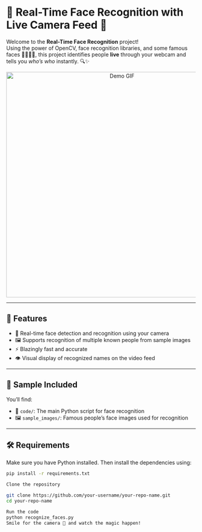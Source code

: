 # 🧠 Real-Time Face Recognition with Live Camera Feed 🎥

Welcome to the **Real-Time Face Recognition** project!  
Using the power of OpenCV, face recognition libraries, and some famous faces 👨‍🎤👩‍🎤, this project identifies people **live** through your webcam and tells you *who’s who* instantly. 🔍✨

<div align="center">
  <img src="sample_images/demo.gif" alt="Demo GIF" width="600"/>
</div>

---

## 🚀 Features

- 🎯 Real-time face detection and recognition using your camera
- 🖼️ Supports recognition of multiple known people from sample images
- ⚡ Blazingly fast and accurate
- 👁️ Visual display of recognized names on the video feed

---

## 📁 Sample Included

You’ll find:
- 📂 `code/`: The main Python script for face recognition
- 🖼️ `sample_images/`: Famous people’s face images used for recognition

---

## 🛠️ Requirements

Make sure you have Python installed. Then install the dependencies using:

```bash
pip install -r requirements.txt

Clone the repository

git clone https://github.com/your-username/your-repo-name.git
cd your-repo-name

Run the code
python recognize_faces.py
Smile for the camera 📸 and watch the magic happen!
